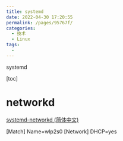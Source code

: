 ```yaml
---
title: systemd
date: 2022-04-30 17:20:55
permalink: /pages/95767f/
categories:
  - 技术
  - Linux
tags:
  - 
---
```

systemd

[toc]

# networkd

[systemd-networkd (简体中文)](https://wiki.archlinux.org/title/Systemd-networkd_(%E7%AE%80%E4%BD%93%E4%B8%AD%E6%96%87))

[Match]
Name=wlp2s0
[Network]
DHCP=yes
